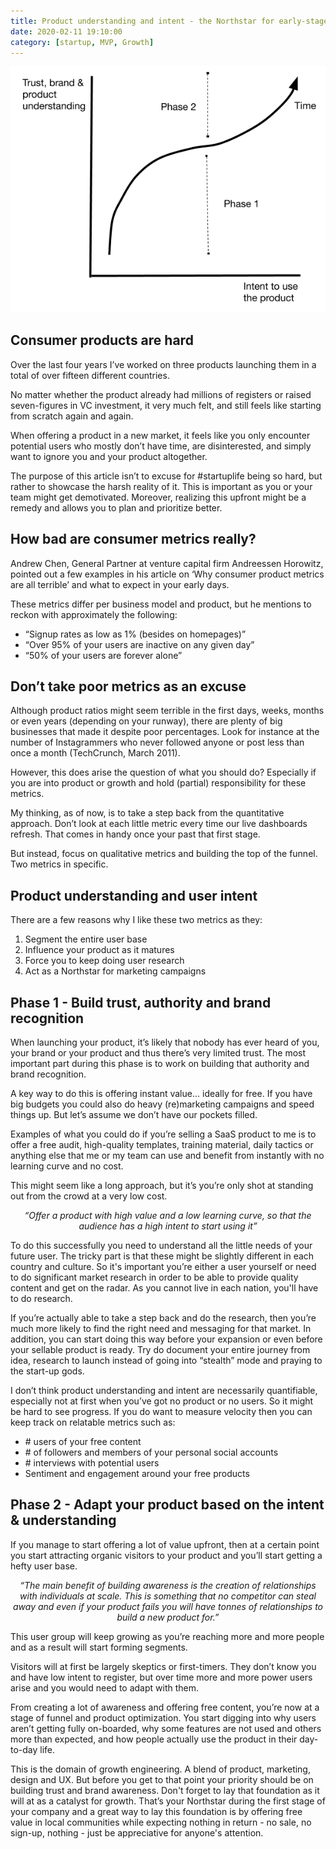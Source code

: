 ```yaml
---
title: Product understanding and intent - the Northstar for early-stage startups
date: 2020-02-11 19:10:00
category: [startup, MVP, Growth]
---
```


![Product understanding and intent - the Northstar for early-stage startups](/images/Intent-and-product-understanding.png)


<h2>Consumer products are hard</h2>
Over the last four years I’ve worked on three products launching them in a total of over fifteen different countries.

No matter whether the product already had millions of registers or raised seven-figures in VC investment, it very much felt, and still feels like starting from scratch again and again.

When offering a product in a new market, it feels like you only encounter potential users who mostly don’t have time, are disinterested, and simply want to ignore you and your product altogether.

The purpose of this article isn’t to excuse for #startuplife being so hard, but rather to showcase the harsh reality of it. This is important as you or your team might get demotivated. Moreover, realizing this upfront might be a remedy and allows you to plan and prioritize better.

<h2>How bad are consumer metrics really?</h2>
Andrew Chen, General Partner at venture capital firm Andreessen Horowitz, pointed out a few examples in his article on ‘Why consumer product metrics are all terrible’ and what to expect in your early days.

These metrics differ per business model and product, but he mentions to reckon with approximately the following:

<ul>
<li>“Signup rates as low as 1% (besides on homepages)”</li>
<li>“Over 95% of your users are inactive on any given day”</li>
<li>“50% of your users are forever alone”</li>
</ul>

<h2>Don’t take poor metrics as an excuse</h2>
Although product ratios might seem terrible in the first days, weeks, months or even years (depending on your runway), there are plenty of big businesses that made it despite poor percentages. Look for instance at the number of Instagrammers who never followed anyone or post less than once a month (TechCrunch, March 2011).

However, this does arise the question of what you should do? Especially if you are into product or growth and hold (partial) responsibility for these metrics.

My thinking, as of now, is to take a step back from the quantitative approach. Don’t look at each little metric every time our live dashboards refresh. That comes in handy once your past that first stage.

But instead, focus on qualitative metrics and building the top of the funnel. Two metrics in specific.

<h2>Product understanding and user intent</h2>
There are a few reasons why I like these two metrics as they:

<ol>
<li>Segment the entire user base</li>
<li>Influence your product as it matures</li>
<li>Force you to keep doing user research</li>
<li>Act as a Northstar for marketing campaigns</li>
</ol>

<h2>Phase 1 - Build trust, authority and brand recognition</h2>
When launching your product, it’s likely that nobody has ever heard of you, your brand or your product and thus there’s very limited trust. The most important part during this phase is to work on building that authority and brand recognition.

A key way to do this is offering instant value... ideally for free. If you have big budgets you could also do heavy (re)marketing campaigns and speed things up. But let’s assume we don’t have our pockets filled.

Examples of what you could do if you’re selling a SaaS product to me is to offer a free audit, high-quality templates, training material, daily tactics or anything else that me or my team can use and benefit from instantly with no learning curve and no cost.

This might seem like a long approach, but it’s you’re only shot at standing out from the crowd at a very low cost.

<center><p><i>“Offer a product with high value and a low learning curve, so that the audience has a high intent to start using it”</i></p></center>

To do this successfully you need to understand all the little needs of your future user. The tricky part is that these might be slightly different in each country and culture. So it's important you’re either a user yourself or need to do significant market research in order to be able to provide quality content and get on the radar. As you cannot live in each nation, you'll have to do research.

If you’re actually able to take a step back and do the research, then you’re much more likely to find the right need and messaging for that market. In addition, you can start doing this way before your expansion or even before your sellable product is ready. Try do document your entire journey from idea, research to launch instead of going into “stealth” mode and praying to the start-up gods.

I don’t think product understanding and intent are necessarily quantifiable, especially not at first when you’ve got no product or no users. So it might be hard to see progress. If you do want to measure velocity then you can keep track on relatable metrics such as:
<ul>
<li># users of your free content</li>
<li># of followers and members of your personal social accounts</li>
<li># interviews with potential users</li>
<li>Sentiment and engagement around your free products</li>
</ul>

<h2>Phase 2 - Adapt your product based on the intent & understanding</h2>
If you manage to start offering a lot of value upfront, then at a certain point you start attracting organic visitors to your product and you’ll start getting a hefty user base.

<center><p><i>“The main benefit of building awareness is the creation of relationships with individuals at scale. This is something that no competitor can steal away and even if your product fails you will have tonnes of relationships to build a new product for.”</i></p></center>

This user group will keep growing as you’re reaching more and more people and as a result will start forming segments.

Visitors will at first be largely skeptics or first-timers. They don’t know you and have low intent to register, but over time more and more power users arise and you would need to adapt with them.

From creating a lot of awareness and offering free content, you’re now at a stage of funnel and product optimization. You start digging into why users aren’t getting fully on-boarded, why some features are not used and others more than expected, and how people actually use the product in their day-to-day life.

This is the domain of growth engineering. A blend of product, marketing, design and UX. But before you get to that point your priority should be on building trust and brand awareness. Don't forget to lay that foundation as it will at as a catalyst for growth. That’s your Northstar during the first stage of your company and a great way to lay this foundation is by offering free value in local communities while expecting nothing in return - no sale, no sign-up, nothing - just be appreciative for anyone's attention.
